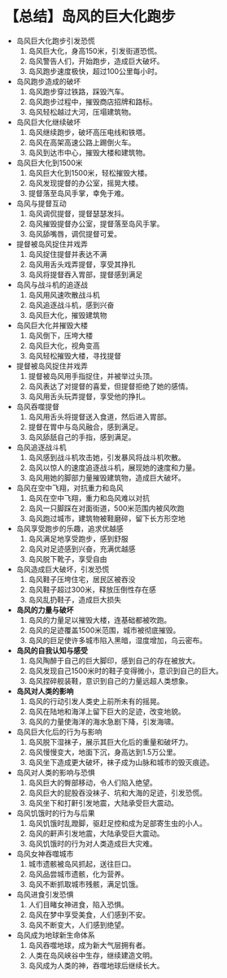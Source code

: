 # 【总结】岛风的巨大化跑步

-   岛风巨大化跑步引发恐慌
    1.  岛风巨大化，身高150米，引发街道恐慌。
    2.  岛风警告人们，开始跑步，造成巨大破坏。
    3.  岛风跑步速度极快，超过100公里每小时。
-   岛风跑步造成的破坏
    1.  岛风跑步穿过铁路，踩毁汽车。
    2.  岛风跑步过程中，摧毁商店招牌和路标。
    3.  岛风轻松越过大河，压塌建筑物。
-   岛风巨大化继续破坏
    1.  岛风继续跑步，破坏高压电线和铁塔。
    2.  岛风在高架高速公路上踢倒火车。
    3.  岛风到达市中心，摧毁大楼和建筑物。
-   岛风巨大化到1500米
    1.  岛风巨大化到1500米，轻松摧毁大楼。
    2.  岛风发现提督的办公室，摇晃大楼。
    3.  提督落至岛风手掌，幸免于难。
-   岛风与提督互动
    1.  岛风调侃提督，提督瑟瑟发抖。
    2.  岛风摧毁提督办公室，提督落至岛风手掌。
    3.  岛风舔嘴唇，调侃提督可爱。
-   提督被岛风捉住并戏弄
    1.  岛风捉住提督并表达不满
    2.  岛风用舌头戏弄提督，享受其挣扎
    3.  岛风将提督吞入胃部，提督感到满足
-   岛风与战斗机的追逐战
    1.  岛风用风速吹散战斗机
    2.  岛风追逐战斗机，感到兴奋
    3.  岛风巨大化，摧毁建筑物
-   岛风巨大化并摧毁大楼
    1.  岛风倒下，压垮大楼
    2.  岛风巨大化，视角变高
    3.  岛风轻松摧毁大楼，寻找提督
-   提督被岛风捉住并戏弄
    1.  提督被岛风用手指捉住，并被举过头顶。
    2.  岛风表达了对提督的喜爱，但提督拒绝了她的感情。
    3.  岛风用舌头玩弄提督，享受他的挣扎。
-   岛风吞噬提督
    1.  岛风用舌头将提督送入食道，然后进入胃部。
    2.  提督在胃中与岛风融合，感到满足。
    3.  岛风舔舐自己的手指，感到满足。
-   岛风追逐战斗机
    1.  岛风感到战斗机攻击她，引发暴风将战斗机吹散。
    2.  岛风以惊人的速度追逐战斗机，展现她的速度和力量。
    3.  岛风用她的脚部力量摧毁建筑物，造成巨大破坏。
-   岛风在空中飞翔，对抗重力和岛风
    1.  岛风在空中飞翔，重力和岛风难以对抗
    2.  岛风一只脚踩在对面街道，500米范围内被风吹跑
    3.  岛风跑过城市，建筑物被鞋磨碎，留下长方形空地
-   岛风享受跑步的乐趣，追求优越感
    1.  岛风满足地享受跑步，感到舒服
    2.  岛风对足迹感到兴奋，充满优越感
    3.  岛风脱下靴子，享受自由
-   岛风造成巨大破坏，引发恐慌
    1.  岛风鞋子压垮住宅，居民区被吞没
    2.  岛风鞋子超过300米，释放压倒性存在感
    3.  岛风乱扔鞋子，造成巨大损失
-   **岛风的力量与破坏**
    1.  岛风的力量足以摧毁大楼，连基础都被吹跑。
    2.  岛风的足迹覆盖1500米范围，城市被彻底摧毁。
    3.  岛风的巨足使许多城市陷入黑暗，湿度增加，乌云密布。
-   **岛风的自我认知与感受**
    1.  岛风陶醉于自己的巨大脚印，感到自己的存在被放大。
    2.  岛风发现自己1500米时的鞋子变得微小，意识到自己的巨大。
    3.  岛风捏碎舰装鞋，意识到自己的力量远超人类想象。
-   **岛风对人类的影响**
    1.  岛风的行动引发人类史上前所未有的摇晃。
    2.  岛风在陆地和海洋上留下巨大的足迹，改变地貌。
    3.  岛风的力量使海洋的海水急剧下降，引发海啸。
-   岛风巨大化后的行为与影响
    1.  岛风脱下湿袜子，展示其巨大化后的重量和破坏力。
    2.  岛风慢慢变大，地面下沉，身高达到1.5万公里。
    3.  岛风坐下造成更大破坏，袜子成为山脉和城市的毁灭痕迹。
-   岛风对人类的影响与恐惧
    1.  岛风巨大的臀部移动，令人们陷入绝望。
    2.  岛风巨大的屁股吞没袜子、坑和大海的足迹，引发恐慌。
    3.  岛风坐下和打鼾引发地震，大陆承受巨大震动。
-   岛风饥饿时的行为与后果
    1.  岛风饥饿时乱蹬脚，驱赶足控和成为足部寄生虫的小人。
    2.  岛风的鼾声引发地震，大陆承受巨大震动。
    3.  岛风饥饿时的行为对人类造成巨大灾难。
-   岛风女神吞噬城市
    1.  城市遗骸被岛风抓起，送往巨口。
    2.  岛风品尝城市遗骸，化为营养。
    3.  岛风不断抓取城市残骸，满足饥饿。
-   岛风进食引发恐惧
    1.  人们目睹女神进食，陷入恐惧。
    2.  岛风在梦中享受美食，人们感到不安。
    3.  岛风不断变大，人们感到绝望。
-   岛风成为地球新生命体系
    1.  岛风吞噬地球，成为新大气层拥有者。
    2.  人类在岛风峡谷中生存，继续建造文明。
    3.  岛风成为人类的神，吞噬地球后继续长大。